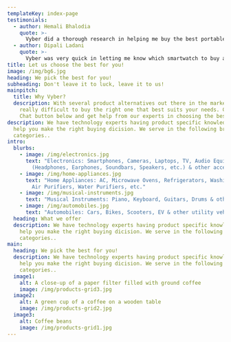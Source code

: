 ```yaml
---
templateKey: index-page
testimonials:
  - author: Hemali Bhalodia
    quote: >-
      Vyber did a thorough research in helping me buy the best portable camera with picture quality equivallent to DSLRs.
  - author: Dipali Ladani
    quote: >-
      Vyber was very quick in letting me know which smartwatch to buy as per my needs! I think it was the best purchase I made.
title: Let us choose the best for you!
image: /img/bg6.jpg
heading: We pick the best for you!
subheading: Don't leave it to luck, leave it to us!
mainpitch:
  title: Why Vyber?
  description: With several product alternatives out there in the market, it's
    really difficult to buy the right one that best suits your needs. Click the
    Chat button below and get help from our experts in choosing the best.
description: We have technology experts having product specific knowledge to
  help you make the right buying dicision. We serve in the following broad
  categories..
intro:
  blurbs:
    - image: /img/electronics.jpg
      text: "Electronics: Smartphones, Cameras, Laptops, TV, Audio Equipment
        (Headphones, Earphones, Soundbars, Speakers, etc.) & other accessories"
    - image: /img/home-appliances.jpg
      text: "Home Appliances: AC, Microwave Ovens, Refrigerators, Washing Machines,
        Air Purifiers, Water Purifiers, etc."
    - image: /img/musical-instruments.jpg
      text: "Musical Instruments: Piano, Keyboard, Guitars, Drums & others"
    - image: /img/automobiles.jpg
      text: "Automobiles: Cars, Bikes, Scooters, EV & other utility vehicles"
  heading: What we offer
  description: We have technology experts having product specific knowledge to
    help you make the right buying dicision. We serve in the following broad
    categories..
main:
  heading: We pick the best for you!
  description: We have technology experts having product specific knowledge to
    help you make the right buying dicision. We serve in the following broad
    categories..
  image1:
    alt: A close-up of a paper filter filled with ground coffee
    image: /img/products-grid3.jpg
  image2:
    alt: A green cup of a coffee on a wooden table
    image: /img/products-grid2.jpg
  image3:
    alt: Coffee beans
    image: /img/products-grid1.jpg
---
```

